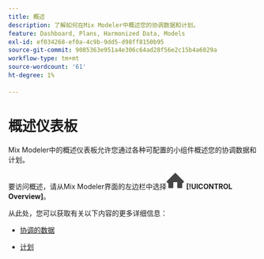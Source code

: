 ```yaml
---
title: 概述
description: 了解如何在Mix Modeler中概述您的协调数据和计划。
feature: Dashboard, Plans, Harmonized Data, Models
exl-id: ef034268-ef0a-4c9b-9dd5-d98ff8150b95
source-git-commit: 9085363e951a4e306c64ad28f56e2c15b4a6029a
workflow-type: tm+mt
source-wordcount: '61'
ht-degree: 1%

---
```


# 概述仪表板


Mix Modeler中的概述仪表板允许您通过各种可配置的小组件概述您的协调数据和计划。

要访问概述，请从Mix Modeler界面的左边栏中选择![主页](/help/assets//icons/Home.svg) **[!UICONTROL Overview]**。

从此处，您可以获取有关以下内容的更多详细信息：

* [协调的数据](harmonized-data.md)

* [计划](plans.md)
